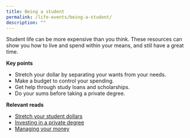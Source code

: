 ```yaml
---
title: Being a student
permalink: /life-events/being-a-student/
description: ""
---
```

Student life can be more expensive than you think. These resources can show you how to live and spend within your means, and still have a great time.

**Key points**

*   Stretch your dollar by separating your wants from your needs.
*   Make a budget to control your spending.
*   Get help through study loans and scholarships.
*   Do your sums before taking a private degree.

**Relevant reads**

* [Stretch your student dollars](https://www.moneysense.gov.sg/articles/2018/10/stretch-your-student-dollars)
* [Investing in a private degree](https://www.moneysense.gov.sg/articles/2018/10/investing-in-a-private-degree)
* [Managing your money](https://www.moneysense.gov.sg/articles/2018/11/managing-your-money)
